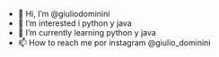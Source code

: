 - 👋 Hi, I’m @giuliodominini
- 👀 I’m interested i  python y java
- 🌱 I’m currently learning  python  y java
- 📫 How to reach me por instagram @giulio_dominini

<!---
giuliodominini/giuliodominini is a ✨ special ✨ repository because its `README.md` (this file) appears on your GitHub profile.
You can click the Preview link to take a look at your changes.
--->
